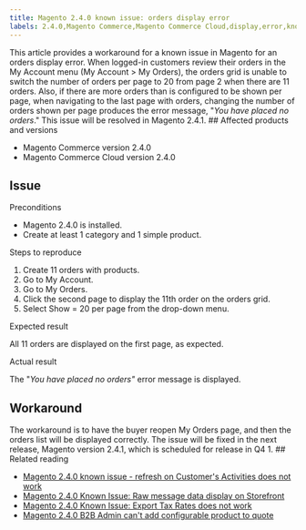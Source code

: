 ```yaml
---
title: Magento 2.4.0 known issue: orders display error
labels: 2.4.0,Magento Commerce,Magento Commerce Cloud,display,error,known issues,orders
---
```


This article provides a workaround for a known issue in Magento for an orders display error. When logged-in customers review their orders in the My Account menu (My Account > My Orders), the orders grid is unable to switch the number of orders per page to 20 from page 2 when there are 11 orders. Also, if there are more orders than is configured to be shown per page, when navigating to the last page with orders, changing the number of orders shown per page produces the error message, "_You have placed no orders_." This issue will be resolved in Magento 2.4.1. ## Affected products and versions

* Magento Commerce version 2.4.0
* Magento Commerce Cloud version 2.4.0

## Issue

Preconditions

* Magento 2.4.0 is installed.
* Create at least 1 category and 1 simple product.

Steps to reproduce

1. Create 11 orders with products. 
1. Go to My Account. 
1. Go to My Orders.
1. Click the second page to display the 11th order on the orders grid.
1. Select Show = 20 per page from the drop-down menu. 

Expected result

All 11 orders are displayed on the first page, as expected.

Actual result

The "_You have placed no orders"_ error message is displayed.

## Workaround

The workaround is to have the buyer reopen My Orders page, and then the orders list will be displayed correctly. The issue will be fixed in the next release, Magento version 2.4.1, which is scheduled for release in Q4 1. ## Related reading

* [Magento 2.4.0 known issue - refresh on Customer's Activities does not work](https://support.magento.com/hc/en-us/articles/360046091332)
* [Magento 2.4.0 Known Issue: Raw message data display on Storefront](https://support.magento.com/hc/en-us/articles/360045804332)
* [Magento 2.4.0 Known Issue: Export Tax Rates does not work](https://support.magento.com/hc/en-us/articles/360045850032)
* [Magento 2.4.0 B2B Admin can't add configurable product to quote](https://support.magento.com/hc/en-us/articles/360046801971)